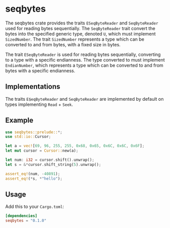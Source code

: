 # seqbytes
The seqbytes crate provides the traits `ESeqByteReader` and `SeqByteReader` used for reading bytes sequentially. The `SeqByteReader` trait convert the bytes into the 
specified generic type, denoted `U`, which must implement `SizedNumber`. The trait `SizedNumber` represents a type which can be converted to and from bytes, with a
fixed size in bytes. 

The trait `ESeqByteReader` is used for reading bytes sequentially, converting to a type with a specific endianness. The type converted to must implement `EndianNumber`,
which represents a type which can be converted to and from bytes with a specific endianness.

## Implementations
The traits `E$eqByteReader` and `SeqByteReader` are implemented by default on types implementing `Read` + `Seek`.

## Example
```rust
use seqbytes::prelude::*;
use std::io::Cursor;

let a = vec![69, 96, 255, 255, 0x68, 0x65, 0x6C, 0x6C, 0x6F];
let mut cursor = Cursor::new(a);

let num: i32 = cursor.shift().unwrap();
let s = &*cursor.shift_string(5).unwrap();

assert_eq!(num, -40891);
assert_eq!(*s, *"hello");
```

## Usage

Add this to your `Cargo.toml`:

```toml
[dependencies]
seqbytes = "0.1.0"
```
